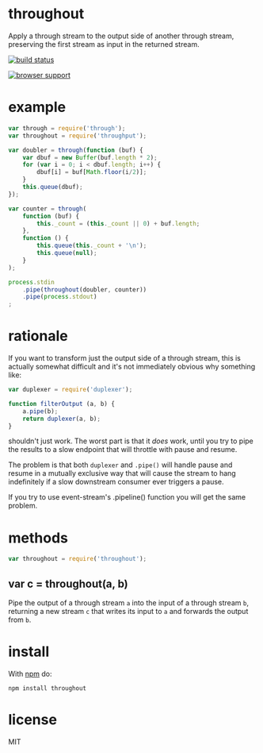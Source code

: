 # throughout

Apply a through stream to the output side of another through stream,
preserving the first stream as input in the returned stream.

[![build status](https://secure.travis-ci.org/substack/throughout.png)](http://travis-ci.org/substack/throughout)

[![browser support](https://ci.testling.com/substack/throughout.png)](http://ci.testling.com/substack/throughout)

# example

``` js
var through = require('through');
var throughout = require('throughput');

var doubler = through(function (buf) {
    var dbuf = new Buffer(buf.length * 2);
    for (var i = 0; i < dbuf.length; i++) {
        dbuf[i] = buf[Math.floor(i/2)];
    }
    this.queue(dbuf);
});

var counter = through(
    function (buf) {
        this._count = (this._count || 0) + buf.length;
    },
    function () {
        this.queue(this._count + '\n');
        this.queue(null);
    }
);

process.stdin
    .pipe(throughout(doubler, counter))
    .pipe(process.stdout)
;
```

# rationale

If you want to transform just the output side of a through stream, this is
actually somewhat difficult and it's not immediately obvious why something like:

``` js
var duplexer = require('duplexer');

function filterOutput (a, b) {
    a.pipe(b);
    return duplexer(a, b);
}
```

shouldn't just work. The worst part is that it *does* work, until you try to
pipe the results to a slow endpoint that will throttle with pause and resume.

The problem is that both `duplexer` and `.pipe()` will handle pause and resume
in a mutually exclusive way that will cause the stream to hang indefinitely if a
slow downstream consumer ever triggers a pause.

If you try to use event-stream's .pipeline() function you will get the same
problem.

# methods

``` js
var throughout = require('throughout');
```

## var c = throughout(a, b)

Pipe the output of a through stream `a` into the input of a through stream `b`,
returning a new stream `c` that writes its input to `a` and forwards the output
from `b`.

# install

With [npm](https://npmjs.org) do:

```
npm install throughout
```

# license

MIT
